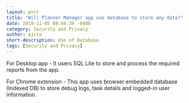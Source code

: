 ```yaml
---
layout: post
title: "Will Planner Manager app use database to store any data?"
date: 2019-11-05 08:44:38 -0400
category: Security and Privacy
author: ajita
short-description: Use of Database
tags: [Security and Privacy]
---
```

For Desktop app - It users SQL Lite to store and process the required reports from the app.  

For Chrome extension - This app uses browser embedded database (Indexed DB) to store debug logs, task details and logged-in user information. 

 
